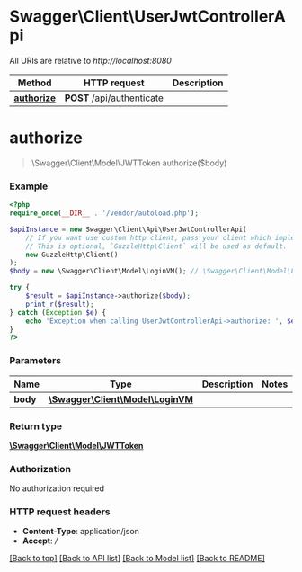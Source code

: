 # Swagger\Client\UserJwtControllerApi

All URIs are relative to *http://localhost:8080*

Method | HTTP request | Description
------------- | ------------- | -------------
[**authorize**](UserJwtControllerApi.md#authorize) | **POST** /api/authenticate | 

# **authorize**
> \Swagger\Client\Model\JWTToken authorize($body)



### Example
```php
<?php
require_once(__DIR__ . '/vendor/autoload.php');

$apiInstance = new Swagger\Client\Api\UserJwtControllerApi(
    // If you want use custom http client, pass your client which implements `GuzzleHttp\ClientInterface`.
    // This is optional, `GuzzleHttp\Client` will be used as default.
    new GuzzleHttp\Client()
);
$body = new \Swagger\Client\Model\LoginVM(); // \Swagger\Client\Model\LoginVM | 

try {
    $result = $apiInstance->authorize($body);
    print_r($result);
} catch (Exception $e) {
    echo 'Exception when calling UserJwtControllerApi->authorize: ', $e->getMessage(), PHP_EOL;
}
?>
```

### Parameters

Name | Type | Description  | Notes
------------- | ------------- | ------------- | -------------
 **body** | [**\Swagger\Client\Model\LoginVM**](../Model/LoginVM.md)|  |

### Return type

[**\Swagger\Client\Model\JWTToken**](../Model/JWTToken.md)

### Authorization

No authorization required

### HTTP request headers

 - **Content-Type**: application/json
 - **Accept**: */*

[[Back to top]](#) [[Back to API list]](../../README.md#documentation-for-api-endpoints) [[Back to Model list]](../../README.md#documentation-for-models) [[Back to README]](../../README.md)

